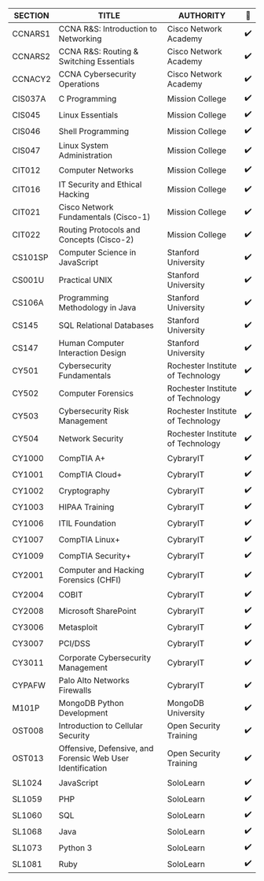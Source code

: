 |  SECTION  | TITLE  | AUTHORITY  | 📑 |
|---|---|---|---|
|  CCNARS1 | CCNA R&S: Introduction to Networking | Cisco Network Academy | ✔️ |
|  CCNARS2 | CCNA R&S: Routing & Switching Essentials | Cisco Network Academy | ✔️ |
|  CCNACY2 | CCNA Cybersecurity Operations | Cisco Network Academy | ✔️ |
|  CIS037A | C Programming  | Mission College | ✔️ |
|  CIS045 | Linux Essentials  | Mission College | ✔️ |
|  CIS046 | Shell Programming  | Mission College | ✔️ |
|  CIS047 | Linux System Administration  | Mission College | ✔️ |
|  CIT012 | Computer Networks  | Mission College | ✔️ |
|  CIT016 | IT Security and Ethical Hacking  | Mission College | ✔️ |
|  CIT021 | Cisco Network Fundamentals (Cisco-1)  | Mission College | ✔️ |
|  CIT022 | Routing Protocols and Concepts (Cisco-2)  | Mission College | ✔️ |
|  CS101SP | Computer Science in JavaScript  | Stanford University | ✔️ |
|  CS001U | Practical UNIX  | Stanford University | ✔️ |
|  CS106A | Programming Methodology in Java  | Stanford University | ✔️ |
|  CS145 | SQL Relational Databases  | Stanford University | ✔️ |
|  CS147 | Human Computer Interaction Design  | Stanford University | ✔️ |
|  CY501 | Cybersecurity Fundamentals | Rochester Institute of Technology | ✔️ |
|  CY502 | Computer Forensics | Rochester Institute of Technology | ✔️ |
|  CY503 | Cybersecurity Risk Management | Rochester Institute of Technology | ✔️ |
|  CY504 | Network Security | Rochester Institute of Technology | ✔️ |
|  CY1000 | CompTIA A+  | CybraryIT | ✔️ |
|  CY1001 | CompTIA Cloud+  | CybraryIT | ✔️ |
|  CY1002 | Cryptography  | CybraryIT | ✔️ |
|  CY1003  | HIPAA Training  | CybraryIT | ✔️ |
|  CY1006 | ITIL Foundation  | CybraryIT | ✔️ |
|  CY1007  | CompTIA Linux+  | CybraryIT | ✔️ |
|  CY1009  | CompTIA Security+  | CybraryIT | ✔️ |
|  CY2001  | Computer and Hacking Forensics (CHFI)  | CybraryIT  | ✔️ |
|  CY2004  | COBIT  | CybraryIT  | ✔️ |
|  CY2008  | Microsoft SharePoint  | CybraryIT | ✔️ |
|  CY3006 | Metasploit | CybraryIT  | ✔️ |
|  CY3007 | PCI/DSS | CybraryIT  | ✔️ |
|  CY3011 | Corporate Cybersecurity Management | CybraryIT  | ✔️ |
|  CYPAFW | Palo Alto Networks Firewalls | CybraryIT  | ✔️ |
|  M101P | MongoDB Python Development  | MongoDB University | ✔️ |
|  OST008 | Introduction to Cellular Security  | Open Security Training | ✔️ |
|  OST013 | Offensive, Defensive, and Forensic Web User Identification  | Open Security Training | ✔️ |
|  SL1024 | JavaScript | SoloLearn  | ✔️ |
|  SL1059 | PHP | SoloLearn  | ✔️ |
|  SL1060 | SQL | SoloLearn  | ✔️ |
|  SL1068 | Java | SoloLearn  | ✔️ |
|  SL1073 | Python 3 | SoloLearn  | ✔️ |
|  SL1081 | Ruby | SoloLearn  | ✔️ |
